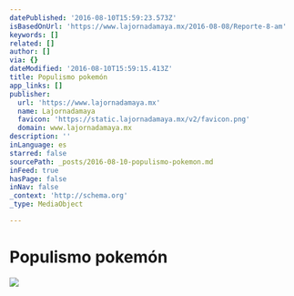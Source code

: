 ```yaml
---
datePublished: '2016-08-10T15:59:23.573Z'
isBasedOnUrl: 'https://www.lajornadamaya.mx/2016-08-08/Reporte-8-am'
keywords: []
related: []
author: []
via: {}
dateModified: '2016-08-10T15:59:15.413Z'
title: Populismo pokemón
app_links: []
publisher:
  url: 'https://www.lajornadamaya.mx'
  name: Lajornadamaya
  favicon: 'https://static.lajornadamaya.mx/v2/favicon.png'
  domain: www.lajornadamaya.mx
description: ''
inLanguage: es
starred: false
sourcePath: _posts/2016-08-10-populismo-pokemon.md
inFeed: true
hasPage: false
inNav: false
_context: 'http://schema.org'
_type: MediaObject

---
```

# Populismo pokemón
![](https://the-grid-user-content.s3-us-west-2.amazonaws.com/d1820fa6-96e5-491a-a42e-79e872818550.png)